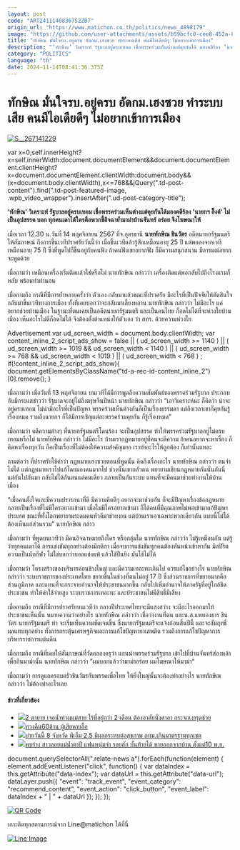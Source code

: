 ```yaml
---
layout: post
code: "ART24111408367S2ZB7"
origin_url: "https://www.matichon.co.th/politics/news_4898179"
image: "https://github.com/user-attachments/assets/b59bcfc0-cee8-452a-8433-34b54cf221bf"
title: "ทักษิณ มั่นใจรบ.อยู่ครบ อัดกม.เฮงซวย ทำระบบเสีย คนมีไอเดียดีๆ ไม่อยากเข้าการเมือง"
description: "‘ทักษิณ’ วิเคราะห์ รัฐบาลอยู่ครบเทอม เชื่อพรรคร่วมเห็นต่างแต่คุยกันได้​ มองคดีร้อง​ ’นายกฯ อิ๊งค์‘ ไม่เป็นอุปสรรค​ บอก ทุกคนเดาได้ใครคือพวกขี้อิจฉา​"
category: "POLITICS"
language: "th"
date: 2024-11-14T08:41:36.375Z
---
```


# ทักษิณ มั่นใจรบ.อยู่ครบ อัดกม.เฮงซวย ทำระบบเสีย คนมีไอเดียดีๆ ไม่อยากเข้าการเมือง

[![](https://www.matichon.co.th/wp-content/uploads/2024/11/S__267141229.jpg "S__267141229")](https://www.matichon.co.th/wp-content/uploads/2024/11/S__267141229.jpg)

var x=0;self.innerHeight?x=self.innerWidth:document.documentElement&&document.documentElement.clientHeight?x=document.documentElement.clientWidth:document.body&&(x=document.body.clientWidth),x<=768&&jQuery(".td-post-content").find(".td-post-featured-image, .wpb\_video\_wrapper").insertAfter(".ud-post-category-title");

**‘ทักษิณ’ วิเคราะห์ รัฐบาลอยู่ครบเทอม เชื่อพรรคร่วมเห็นต่างแต่คุยกันได้​ มองคดีร้อง​ ’นายกฯ อิ๊งค์‘ ไม่เป็นอุปสรรค​ บอก ทุกคนเดาได้ใครคือพวกขี้อิจฉา​ ย้ำ​มาม่าบ้านจันทร์ อร่อย​ จึงโฆษณา​ให้​**

เมื่อเวลา 12.30 น.วันที่ 14 พฤศจิกายน 2567 ที่จ.อุดรธานี **นายทักษิณ ชินวัตร** อดีตนายกรัฐมนตรี ให้สัมภาษณ์ ถึงการขึ้นเวทีปราศรัยวันนี้ว่า เมื่อขึ้นเวทีแล้วรู้สึกเหมือนอายุ 25 ปี แต่พอลงจากเวทีเหมือนอายุ 75 ปี ซึ่งที่พูดไปก็ขึ้นอยู่กับคนฟัง ถ้าคนฟังเขาอยากฟัง ก็มีความสนุกสนาน มีอารมณ์อยากจะพูดด้วย

เมื่อถามว่า เหมือนเครื่องเริ่มติดแล้วใช่หรือไม่ นายทักษิณ กล่าวว่า เครื่องติดแต่พอกลับไปถึงโรงแรมก็หลับ พร้อมทำท่านอน

เมื่อถามถึง กรณีที่มีการย้ำหลายครั้งว่า ตัวเอง กลับมาแล้วขณะที่ปราศรัย มีอะไรที่เป็นปัจจัยให้ตัดสินใจกลับมาขึ้นเวทีทางการเมือง ทั้งที่เคยบอกว่าจะกลับมาเลี้ยงหลาน นายทักษิณ กล่าวว่า ไม่มีอะไร แค่อยากช่วยบ้านเมือง ในฐานะที่ตนเคยเป็นอดีตนายกรัฐมนตรี และเป็นคนไทย ก็อดไม่ได้ที่จะห่วงใยบ้านเมือง เห็นอะไรไม่ดีก็อดไม่ได้ จึงต้องตั้งตำแหน่งให้ตัวเอง ว่า สทร. ด้วยความห่วงใย

Advertisement var ud\_screen\_width = document.body.clientWidth; var content\_inline\_2\_script\_ads\_show = false || ( ud\_screen\_width >= 1140 ) || ( ud\_screen\_width >= 1019 && ud\_screen\_width < 1140 ) || ( ud\_screen\_width >= 768 && ud\_screen\_width < 1019 ) || ( ud\_screen\_width < 768 ) ; if(!content\_inline\_2\_script\_ads\_show){ document.getElementsByClassName("td-a-rec-id-content\_inline\_2")\[0\].remove(); }

เมื่อถามว่า เมื่อวันที่ 13 พฤศจิกายน บนเวทีได้มีการพูดถึงความสัมพันธ์ของพรรคร่วมรัฐบาล ประกอบกับมีกระแสข่าวว่า รัฐบาลจะอยู่ไม่ถึงตรุษจีนปีหน้า นายทักษิณ กล่าวว่า “เอาวิเคราะห์นะ ก็คิดว่า น่าจะอยู่ครบเทอม ไม่น่ามีอะไรที่เป็นปัญหา พรรคร่วมเห็นต่างกันก็เป็นเรื่องธรรมดา แต่ถึงเวลาเขาก็คุยกันรู้เรื่องหมด รวมถึงนายกฯ ก็ได้มีการเชิญแต่ละพรรคร่วมคุยกัน ก็รู้เรื่องหมด”

เมื่อถามว่า คดีความต่างๆ ที่นายกรัฐมนตรีโดนร้อง จะเป็นอุปสรรค ทำให้พรรคร่วมรัฐบาลอยู่ไม่ครบเทอมหรือไม่ นายทักษิณ กล่าวว่า ไม่มีอะไร บ้านเรากฎหมายอยู่ที่คนจะตีความ ถ้าคนอยากจะหาเรื่อง ก็คิดหาเรื่องทุกวัน ถือเป็นเรื่องที่ไม่ต้องให้ความสำคัญมาก เราทำอะไรให้ถูกต้อง ก็เท่านั้นแหละ

ถามต่อว่า ที่ปราศรัยใช้คำว่า กฎหมายเฮงซวยตอนที่พูดนั้น คิดถึงเรื่องอะไร นายทักษิณ กล่าวว่า ตนจำไม่ได้ แต่กฎหมายเราไปแก้โดยมองคนมากไป ช่วงนั้นเขากลัวตน พยายามเขียนกฎหมายกันนั่นกันนี่ แต่กันไปกันมา กลับไม่ได้กันตนแค่คนเดียว กลายเป็นกันระบบ แทนที่จะมีคนมาช่วยทำงานให้บ้านเมือง

“เมื่อคนตั้งใจและมีความปรารถนาที่ดี มีความคิดดีๆ อยากจะมาช่วยกัน ก็จะมีปัญหาเรื่องข้อกฎหมาย กลายเป็นเรื่องที่ไม่มีใครอยากเข้ามา เมื่อไม่มีใครอยากเข้ามา ก็ได้คนที่มีคุณภาพไม่พอเข้ามาแก้ปัญหาประเทศ ขณะที่ทั้งโลกพยายามระดมคนหัวดีมาช่วยงาน แต่บ้านเราเอาเฉพาะพวกเดียวกัน แบบนี้ไม่ได้ ต้องเห็นแก่ส่วนรวม” นายทักษิณ กล่าว

เมื่อถามว่า ที่พูดบนเวทีว่า มีคนอิจฉาหมายถึงใคร หรือกลุ่มใด นายทักษิณ กล่าวว่า ไม่รู้เหมือนกัน แต่รู้ว่าทุกคนเดาได้ การแข่งขันทุกอย่างต้องมีกติกา เมื่อจบการแข่งขันทุกคนต้องหันหน้าเข้าหากัน มีสปิริตความเป็นนักกีฬา ไม่ใช่บอกว่าบอลแข่งแพ้ แล้วใช้ปืนยิง มันใช้ไม่ได้

เมื่อถามว่า โครงสร้างของบริหารค่อนข้างใหญ่ และมีความเทอะทะเกินไป ควรแก้ไขอย่างไร นายทักษิณ กล่าวว่า ระบบราชการของประเทศไทย ขยายขึ้นในช่วงที่ตนไม่อยู่ 17 ปี ซึ่งส่วนราชการที่ขยายมากคือส่วนภูมิภาค และแทนที่จะกระจายอำนาจให้ประชาชนมากขึ้น กลับไปเพิ่มอำนาจให้ภาครัฐที่อยู่ใกล้ชิดประชาชน ทำให้ค่าใช้จ่ายสูง ระบบราชการเทอะทะ และประชาชนไม่มีสิทธิ์มีเสียง

เมื่อถามถึง กรณีที่มีการปราศรัยบนเวทีว่า กลางปีประเทศไทยจะมีแสงสว่าง จะมีอะไรออกมาให้ประชาชนเห็นนั้น หมายความว่าอย่างไร นายทักษิณ กล่าวว่า เชื่อว่างานที่ตน และน.ส.แพทองธาร ชินวัตร นายกรัฐมนตรี ทำ จะเริ่มเห็นความชัดเจนขึ้น ซึ่งนายกรัฐมนตรีจะแจ้งก่อนสิ้นปีนี้ และจะสัมฤทธิ์ผลแทบทุกอย่าง ทั้งการกระตุ้นเศรษฐกิจและการแก้ไขปัญหายาเสพติด รวมถึงการแก้ไขปัญหาการบริหารราชการแผ่นดิน

เมื่อถามถึง กรณีที่เคยให้สัมภาษณ์ที่วัดคลองครุว่า แกนนำพรรคร่วมรัฐบาล เข้าไปที่บ้านจันทร์ส่องหล้าเพื่อกินมาม่านั้น นายทักษิณ กล่าวว่า ”ผมบอกแล้วว่ามาม่าอร่อย ผมโฆษณาให้มาม่า“

เมื่อถามว่า การดูแลครอบครัวชินวัตรกับพรรคเพื่อไทย ให้ยิ่งใหญ่นั้นจะต้องทำอย่างไร นายทักษิณกล่าวว่า ไม่ต้องทำอะไรเลย

#### ข่าวที่เกี่ยวข้อง

*   [![](https://www.matichon.co.th/wp-content/uploads/2024/11/bbb54.jpg)2 ตายาย เจอน้ำท่วมแม่สาย ไร้ที่อยู่กว่า 2 เดือน ต้องอาศัยนั่งศาลา กระจกเงารุดช่วย](https://www.matichon.co.th/social/news_4898479)
*   [![](https://www.matichon.co.th/wp-content/uploads/2024/11/maxresdefault-61.jpg)ทวงคืน60ล้าน ผู้เสียหายอื้อ](https://www.matichon.co.th/clips/news_4898522)
*   [![](https://www.matichon.co.th/wp-content/uploads/2024/11/ฝุ่น1.jpg)บ่ายวันนี้ 8 จังหวัด พีเอ็ม 2.5 มีผลกระทบต่อสุขภาพ กทม.เกินมาตรฐานทุกเขต](https://www.matichon.co.th/local/quality-life/news_4898471)
*   [![](https://www.matichon.co.th/wp-content/uploads/2024/11/666-11.jpg)พบร่าง สาวลอยแม่น้ำตาปี แฟนหนุ่มจำ รอยสัก บั้นท้ายได้ หายออกจากบ้าน ตั้งแต่10 พ.ย.](https://www.matichon.co.th/region/news_4898458)

document.querySelectorAll(".relate-news a").forEach(function(element) { element.addEventListener("click", function() { var dataIndex = this.getAttribute("data-index"); var dataUrl = this.getAttribute("data-url"); dataLayer.push({ "event": "track\_event", "event\_category": "recommend\_content", "event\_action": "click\_button", "event\_label": dataIndex + " | " + dataUrl }); }); });

[![QR Code](https://www.matichon.co.th/wp-content/uploads/2023/07/wob1371z.jpg)](https://lin.ee/ht0nDxX)

เกาะติดทุกสถานการณ์จาก Line@matichon ได้ที่นี่

[![Line Image](https://www.matichon.co.th/wp-content/uploads/2023/07/th.png)](https://lin.ee/ht0nDxX)